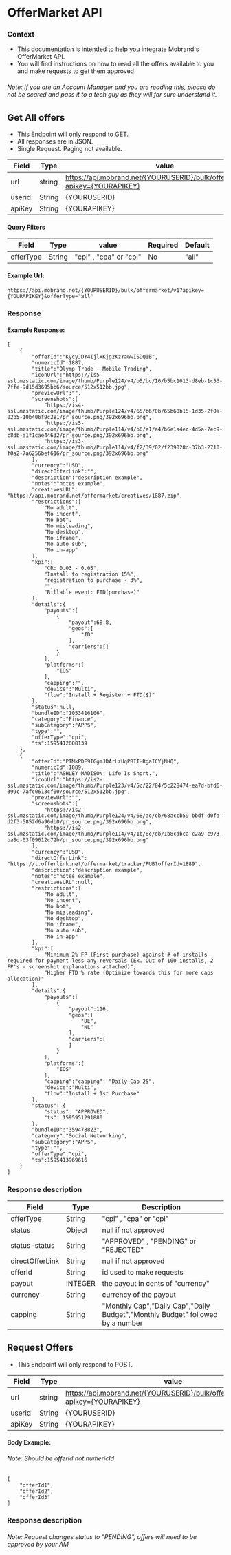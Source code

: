 # OfferMarket API

### Context
 * This documentation is intended to help you integrate Mobrand's OfferMarket API.
 * You will find instructions on how to read all the offers available to you and make requests to get them approved.

###### Note: If you are an Account Manager and you are reading this, please do not be scared and pass it to a tech guy as they will for sure understand it.


## Get All offers
 * This Endpoint will only respond to GET.
 * All responses are in JSON.
 * Single Request. Paging not available.

| Field | Type | value |
|-|-|-|
|   url  | string | https://api.mobrand.net/{YOURUSERID}/bulk/offermarket/v1?apikey={YOURAPIKEY} |
| userid | String | {YOURUSERID} |
| apiKey | String | {YOURAPIKEY} |

#### Query Filters
| Field | Type | value | Required | Default |
|-|-|-|-|-|
| offerType | String | "cpi" , "cpa" or "cpl"  | No | "all" |

#### Example Url:
``` https://api.mobrand.net/{YOURUSERID}/bulk/offermarket/v1?apikey={YOURAPIKEY}&offerType="all" ```

### Response
#### Example Response:
```
[
    {
        "offerId":"KycyJDY4IjlxKjg2KzYaGwISDQIB",
        "numericId":1887,
        "title":"Olymp Trade - Mobile Trading",
        "iconUrl":"https://is5-ssl.mzstatic.com/image/thumb/Purple124/v4/b5/bc/16/b5bc1613-d8eb-1c53-7ffe-9d15d3695bb6/source/512x512bb.jpg",
        "previewUrl":"",
        "screenshots":[
            "https://is4-ssl.mzstatic.com/image/thumb/Purple124/v4/65/b6/0b/65b60b15-1d35-2f0a-02b5-10b406f9c281/pr_source.png/392x696bb.png",
            "https://is5-ssl.mzstatic.com/image/thumb/Purple114/v4/b6/e1/a4/b6e1a4ec-4d5a-7ec9-c8db-a1f1cae44632/pr_source.png/392x696bb.png",
            "https://is3-ssl.mzstatic.com/image/thumb/Purple114/v4/f2/39/02/f239028d-37b3-2710-f0a2-7a6256bef616/pr_source.png/392x696bb.png"
        ],
        "currency":"USD",
        "directOfferLink":"",
        "description":"description example",
        "notes":"notes example",
        "creativesURL": "https://api.mobrand.net/offermarket/creatives/1887.zip",
        "restrictions":[
            "No adult",
            "No incent",
            "No bot",
            "No misleading",
            "No desktop",
            "No iframe",
            "No auto sub",
            "No in-app"
        ],
        "kpi":[
            "CR: 0.03 - 0.05",
            "Install to registration 15%",
            "registration to purchase - 3%",
            "",
            "Billable event: FTD(purchase)"
        ],
        "details":{
            "payouts":[
                {
                    "payout":68.8,
                    "geos":[
                        "ID"
                    ],
                    "carriers":[]
                }
            ],
            "platforms":[
                "IOS"
            ],
            "capping":"",
            "device":"Multi",
            "flow":"Install + Register + FTD($)"
        },
        "status":null,
        "bundleID":"1053416106",
        "category":"Finance",
        "subCategory":"APPS",
        "type":"",
        "offerType":"cpi",
        "ts":1595412608139
    },
    {
        "offerId":"PTMkPDE9IGgmJDArLzUqPBIIHRgaICYjNHQ",
        "numericId":1889,
        "title":"ASHLEY MADISON: Life Is Short.",
        "iconUrl":"https://is2-ssl.mzstatic.com/image/thumb/Purple123/v4/5c/22/84/5c228474-ea7d-bfd6-399c-7afc0613cf00/source/512x512bb.jpg",
        "previewUrl":"",
        "screenshots":[
            "https://is2-ssl.mzstatic.com/image/thumb/Purple124/v4/68/ac/cb/68accb59-bbdf-d0fa-d2f3-5852d6a96db0/pr_source.png/392x696bb.png",
            "https://is2-ssl.mzstatic.com/image/thumb/Purple114/v4/1b/8c/db/1b8cdbca-c2a9-c973-ba8d-03f09612c72b/pr_source.png/392x696bb.png"
        ],
        "currency":"USD",
        "directOfferLink": "https://t.offerlink.net/offermarket/tracker/PUB?offerId=1889",
        "description":"description example",
        "notes":"notes example",
        "creativesURL":null,
        "restrictions":[
            "No adult",
            "No incent",
            "No bot",
            "No misleading",
            "No desktop",
            "No iframe",
            "No auto sub",
            "No in-app"
        ],
        "kpi":[
            "Minimum 2% FP (First purchase) against # of installs required for payment less any reversals (Ex. Out of 100 installs, 2 FP's - screenshot explanations attached)",
            "Higher FTD % rate (Optimize towards this for more caps allocation)"
        ],
        "details":{
            "payouts":[
                {
                    "payout":116,
                    "geos":[
                        "DE",
                        "NL"
                    ],
                    "carriers":[
                    ]
                }
            ],
            "platforms":[
                "IOS"
            ],
            "capping":"capping": "Daily Cap 25",
            "device":"Multi",
            "flow":"Install + 1st Purchase"
        },
        "status": {
            "status": "APPROVED",
            "ts": 1595951291880
        },
        "bundleID":"359478823",
        "category":"Social Networking",
        "subCategory":"APPS",
        "type":"",
        "offerType":"cpi",
        "ts":1595413969616
    }
]
```
### Response description
| Field | Type | Description |
|-|-|-|
| offerType | String | "cpi" , "cpa" or "cpl" |
| status | Object | null if not approved |
| status-status | String | "APPROVED" , "PENDING" or "REJECTED" |
| directOfferLink | String | null if not approved |
| offerId | String | id used to make requests |
| payout | INTEGER | the payout in cents of "currency" |
| currency | String | currency of the payout |
| capping | String | "Monthly Cap","Daily Cap","Daily Budget","Monthly Budget"  followed by a number|



## Request Offers
 * This Endpoint will only respond to POST.

| Field | Type | value |
|-|-|-|
|   url  | string | https://api.mobrand.net/{YOURUSERID}/bulk/offermarket/request?apikey={YOURAPIKEY} |
| userid | String | {YOURUSERID} |
| apiKey | String | {YOURAPIKEY} |

#### Body Example:
###### Note: Should be offerId not numericId
```
[
    "offerId1",
    "offerId2",
    "offerId3"
]
```

### Response description

###### Note: Request changes status to "PENDING", offers will need to be approved by your AM
